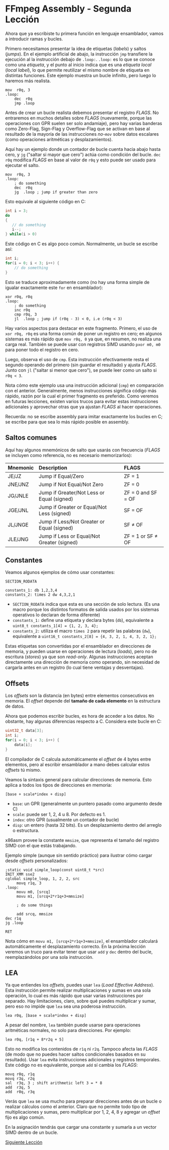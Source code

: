 # FFmpeg Assembly - Segunda Lección

Ahora que ya escribiste tu primera función en lenguaje ensamblador, vamos a introducir ramas y bucles.

Primero necesitamos presentar la idea de etiquetas (*labels*) y saltos (*jumps*). En el ejemplo artificial de abajo, la instrucción `jmp` transfiere la ejecución al la instrucción debajo de `.loop:`. `.loop:` es lo que se conoce como una *etiqueta*, y el punto al inicio indica que es una *etiqueta local* (*local label*), lo que permite reutilizar el mismo nombre de etiqueta en distintas funciones. Este ejemplo muestra un bucle infinito, pero luego lo haremos más realista.

```assembly
mov  r0q, 3
.loop:
    dec  r0q
    jmp .loop
```

Antes de crear un bucle realista debemos presentar el registro *FLAGS*. No entraremos en muchos detalles sobre *FLAGS* (nuevamente, porque las operaciones con GPR suelen ser solo andamiaje), pero hay varias banderas como Zero-Flag, Sign-Flag y Overflow-Flag que se activan en base al resultado de la mayoría de las instrucciones *no-`mov`* sobre datos escalares (como operaciones aritméticas y desplazamientos).

Aquí hay un ejemplo donde un contador de bucle cuenta hacia abajo hasta cero, y `jg` ("saltar si mayor que cero") actúa como condición del bucle. `dec r0q` modifica *FLAGS* en base al valor de `r0q` y esto puede ser usado para ejecutar el salto.

```assembly
mov  r0q, 3
.loop:
    ; do something
    dec  r0q
    jg  .loop ; jump if greater than zero
```
Esto equivale al siguiente código en C:

```c
int i = 3;
do
{
   // do something
   i--;
} while(i > 0)
```

Este código en C es algo poco común. Normalmente, un bucle se escribe así:

```c
int i;
for(i = 0; i < 3; i++) {
    // do something
}
```
Esto se traduce aproximadamente como (no hay una forma simple de igualar exactamente este `for` en ensamblador):

```assembly
xor r0q, r0q
.loop:
    ; do something
    inc r0q
    cmp r0q, 3
    jl  .loop ; jump if (r0q - 3) < 0, i.e (r0q < 3)
```

Hay varios aspectos para destacar en este fragmento. Primero, el uso de `xor r0q, r0q` es una forma común de poner un registro en cero; en algunos sistemas es más rápido que `mov r0q, 0` ya que, en resumen, no realiza una carga real. También se puede usar con registros SIMD usando `pxor m0, m0` para poner todo el registro en cero. 

Luego, observa el uso de `cmp`. Esta instrucción efectivamente resta el segundo operando del primero (sin guardar el resultado) y ajusta *FLAGS*. Junto con `jl` ("saltar si menor que cero"), se puede leer como un salto si `r0q < 3`.

Nota cómo este ejemplo usa una instrucción adicional (`cmp`) en comparación con el anterior. Generalmente, menos instrucciones significa código más rápido, razón por la cual el primer fragmento es preferido. Como veremos en futuras lecciones, existen varios trucos para evitar estas instrucciones adicionales y aprovechar otras que ya ajustan *FLAGS* al hacer operaciones.

Recuerda: no se escribe assembly para imitar exactamente los bucles en C; se escribe para que sea lo más rápido posible en assembly.

## Saltos comunes

Aquí hay algunos mnemónicos de salto que usarás con frecuencia (*FLAGS* se incluyen como referencia, no es necesario memorizarlos):

| Mnemonic | Description  | FLAGS |
| :---- | :---- | :---- |
| JE/JZ | Jump if Equal/Zero | ZF = 1 |
| JNE/JNZ | Jump if Not Equal/Not Zero | ZF = 0 |
| JG/JNLE | Jump if Greater/Not Less or Equal (signed) | ZF = 0 and SF = OF |
| JGE/JNL | Jump if Greater or Equal/Not Less (signed) | SF = OF |
| JL/JNGE | Jump if Less/Not Greater or Equal (signed) | SF ≠ OF |
| JLE/JNG | Jump if Less or Equal/Not Greater (signed) | ZF = 1 or SF ≠ OF |

## Constantes

Veamos algunos ejemplos de cómo usar constantes:

```assembly
SECTION_RODATA

constants_1: db 1,2,3,4
constants_2: times 2 dw 4,3,2,1
```

* `SECTION_RODATA` indica que esta es una sección de solo lectura. (Es una macro porque los distintos formatos de salida usados por los sistemas operativos lo declaran de forma diferente)
* `constants_1:` define una etiqueta y declara bytes (`db`), equivalente a `uint8_t constants_1[4] = {1, 2, 3, 4};`
* `constants_2:` utiliza el macro `times 2` para repetir las palabras (`dw`), equivalente a `uint16_t constants_2[8] = {4, 3, 2, 1, 4, 3, 2, 1};`

Estas etiquetas son convertidas por el ensamblador en direcciones de memoria, y pueden usarse en operaciones de lectura (*loads*), pero no de escritura (*stores*) ya que son *read-only*. Algunas instrucciones aceptan directamente una dirección de memoria como operando, sin necesidad de cargarla antes en un registro (lo cual tiene ventajas y desventajas).


## Offsets

Los *offsets* son la distancia (en bytes) entre elementos consecutivos en memoria. El *offset* depende del **tamaño de cada elemento** en la estructura de datos.

Ahora que podemos escribir bucles, es hora de acceder a los datos. No obstante, hay algunas diferencias respecto a C. Considera este bucle en C:

```c
uint32_t data[3];
int i;
for(i = 0; i < 3; i++) {
    data[i];
}
```

El compilador de C calcula automáticamente el *offset* de 4 bytes entre elementos, pero al escribir ensamblador a mano debes calcular estos *offsets* tú mismo.

Veamos la sintaxis general para calcular direcciones de memoria. Esto aplica a todos los tipos de direcciones en memoria:

```assembly
[base + scale*index + disp]
```

* `base`: un GPR (generalmente un puntero pasado como argumento desde C)
* `scale`: puede ser 1, 2, 4 u 8. Por defecto es 1.
* `index`: otro GPR (usualmente un contador de bucle)
* `disp`: un entero (hasta 32 bits). Es un desplazamiento dentro del arreglo o estructura.

x86asm provee la constante `mmsize`, que representa el tamaño del registro SIMD con el que estás trabajando.

Ejemplo simple (aunque sin sentido práctico) para ilustrar cómo cargar desde *offsets* personalizados:

```assembly
;static void simple_loop(const uint8_t *src)
INIT_XMM sse2
cglobal simple_loop, 1, 2, 2, src
     movq r1q, 3
.loop:
     movu m0, [srcq]
     movu m1, [srcq+2*r1q+3+mmsize]

     ; do some things

     add srcq, mmsize
dec r1q
jg .loop

RET
```


Nota cómo en `movu m1, [srcq+2*r1q+3+mmsize]`, el ensamblador calculará automáticamente el desplazamiento correcto. En la próxima lección veremos un truco para evitar tener que usar `add` y `dec` dentro del bucle, reemplazándolos por una sola instrucción.

## LEA

Ya que entiendes los *offsets*, puedes usar `lea` (*Load Effective Address*). Esta instrucción permite realizar multiplicaciones y sumas en una sola operación, lo cual es más rápido que usar varias instrucciones por separado. Hay limitaciones, claro, sobre qué puedes multiplicar y sumar, pero eso no impide que `lea` sea una poderosa instrucción.

```assembly
lea r0q, [base + scale*index + disp]
```
A pesar del nombre, `lea` también puede usarse para operaciones aritméticas normales, no solo para direcciones. Por ejemplo:

```assembly
lea r0q, [r1q + 8*r2q + 5]
```

Esto no modifica los contenidos de `r1q` ni `r2q`. Tampoco afecta las *FLAGS* (de modo que no puedes hacer saltos condicionales basados en su resultado). Usar `lea` evita instrucciones adicionales y registros temporales. Este código no es equivalente, porque `add` sí cambia los *FLAGS*:

```assembly
movq r0q, r1q
movq r3q, r2q
sal  r3q, 3 ; shift arithmetic left 3 = * 8
add  r3q, 5
add  r0q, r3q
```

Verás que `lea` se usa mucho para preparar direcciones antes de un bucle o realizar cálculos como el anterior. Claro que no permite todo tipo de multiplicaciones y sumas, pero multiplicar por 1, 2, 4, 8 y agregar un *offset* fijo es algo común.


En la asignación tendrás que cargar una constante y sumarla a un vector SIMD dentro de un bucle.

[Siguiente Lección](../lesson_03/index.es.md)

